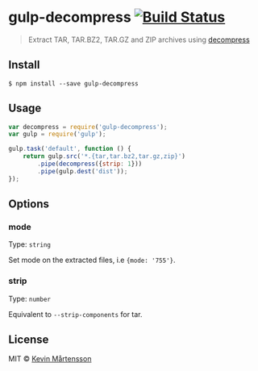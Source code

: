 # gulp-decompress [![Build Status](http://img.shields.io/travis/kevva/gulp-decompress.svg?style=flat)](https://travis-ci.org/kevva/gulp-decompress)

> Extract TAR, TAR.BZ2, TAR.GZ and ZIP archives using [decompress](https://github.com/kevva/decompress)


## Install

```
$ npm install --save gulp-decompress
```


## Usage

```js
var decompress = require('gulp-decompress');
var gulp = require('gulp');

gulp.task('default', function () {
	return gulp.src('*.{tar,tar.bz2,tar.gz,zip}')
		.pipe(decompress({strip: 1}))
		.pipe(gulp.dest('dist'));
});
```


## Options

### mode

Type: `string`

Set mode on the extracted files, i.e `{mode: '755'}`.

### strip

Type: `number`

Equivalent to `--strip-components` for tar.


## License

MIT © [Kevin Mårtensson](https://github.com/kevva)
